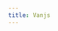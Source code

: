 ```yaml
---
title: Vanjs
---
```


<div id="app" class="reset no-select"></div>

<script type="module">
import { styledTags } from './vanjs/styled.js'
import { App } from './ios/app.js'
import { iOSProgressView } from './ios/progressView.js'
import { iOSAsyncList } from './ios/asynclist.js'

const { div } = styledTags;

const mockLoader = () =>
  new Promise((resolve) => {
    setTimeout(() => {
      resolve(['Item 1', 'Item 2', 'Item 3']);
    }, 3);
  });

const githubLoader = () => {
  return fetch('./data/github.json')
    .then((res) => {
      if (!res.ok) throw new Error('Api error')
      return res.json()
    })
    .then((data) => data.map((item) => item.name))
}

const delay = (seconds, promiseFn) => {
  return (...args) => {
    return new Promise((resolve, reject) => {
      const start = promiseFn(...args)
      const delay = new Promise((r) => setTimeout(r, seconds * 1000))

      Promise.all([start, delay])
        .then(([result]) => resolve(result))
        .catch(reject)
    })
  }
}

const mockList = () => iOSAsyncList('Screen', mockLoader)
const githubList = () => iOSAsyncList('Github', delay(2,githubLoader))

div(
    App(githubList()),
    App(mockList())
)
.mountIn('app');
</script>
